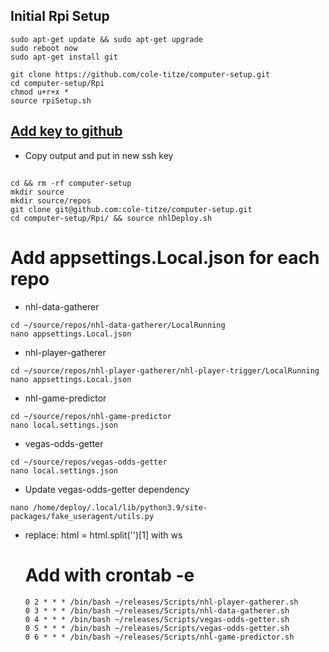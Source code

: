 ## Initial Rpi Setup
```
sudo apt-get update && sudo apt-get upgrade 
sudo reboot now
sudo apt-get install git
```
```
git clone https://github.com/cole-titze/computer-setup.git
cd computer-setup/Rpi
chmod u+r+x *
source rpiSetup.sh
```
## [Add key to github](https://docs.github.com/en/github/authenticating-to-github/adding-a-new-ssh-key-to-your-github-account)
+ Copy output and put in new ssh key
## 
```
cd && rm -rf computer-setup
mkdir source
mkdir source/repos
git clone git@github.com:cole-titze/computer-setup.git
cd computer-setup/Rpi/ && source nhlDeploy.sh
```
# Add appsettings.Local.json for each repo
+ nhl-data-gatherer
```
cd ~/source/repos/nhl-data-gatherer/LocalRunning
nano appsettings.Local.json
```
+ nhl-player-gatherer
```
cd ~/source/repos/nhl-player-gatherer/nhl-player-trigger/LocalRunning
nano appsettings.Local.json
```
+ nhl-game-predictor
```
cd ~/source/repos/nhl-game-predictor
nano local.settings.json
```
+ vegas-odds-getter
```
cd ~/source/repos/vegas-odds-getter
nano local.settings.json
```
+ Update vegas-odds-getter dependency
```
nano /home/deploy/.local/lib/python3.9/site-packages/fake_useragent/utils.py
```
+ replace: html = html.split('<table class="w3-table-all notranslate">')[1] with ws
# Add with crontab -e
```
0 2 * * * /bin/bash ~/releases/Scripts/nhl-player-gatherer.sh
0 3 * * * /bin/bash ~/releases/Scripts/nhl-data-gatherer.sh
0 4 * * * /bin/bash ~/releases/Scripts/vegas-odds-getter.sh
0 5 * * * /bin/bash ~/releases/Scripts/vegas-odds-getter.sh
0 6 * * * /bin/bash ~/releases/Scripts/nhl-game-predictor.sh
```